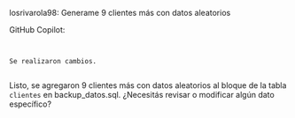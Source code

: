 losrivarola98: Generame 9 clientes más con datos aleatorios

GitHub Copilot: 
```


Se realizaron cambios.


```
Listo, se agregaron 9 clientes más con datos aleatorios al bloque de la tabla `clientes` en backup_datos.sql. ¿Necesitás revisar o modificar algún dato específico?